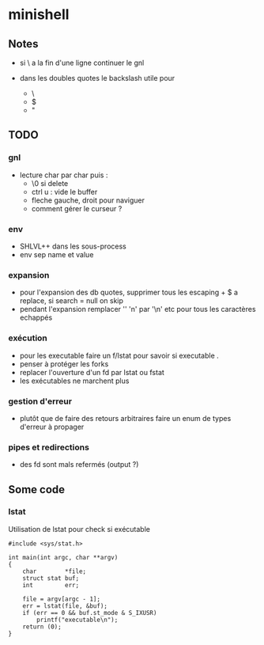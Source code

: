 # minishell

## Notes
- si \ a la fin d'une ligne continuer le gnl

- dans les doubles quotes le backslash utile pour
	- \
	- $
	- "

## TODO

### gnl
- lecture char par char puis :
	- \0 si delete
	- ctrl u : vide le buffer
	- fleche gauche, droit pour naviguer
	- comment gérer le curseur ?

### env
- SHLVL++ dans les sous-process
- env sep name et value

### expansion
- pour l'expansion des db quotes, supprimer tous les escaping + $ a replace, si search = null on skip
- pendant l'expansion remplacer '\' 'n' par '\n' etc pour tous les caractères echappés

### exécution
- pour les executable faire un f/lstat pour savoir si executable .
- penser à protéger les forks
- replacer l'ouverture d'un fd par lstat ou fstat
- les exécutables ne marchent plus

### gestion d'erreur
- plutôt que de faire des retours arbitraires faire un enum de types d'erreur à propager

### pipes et redirections
- des fd sont mals refermés (output ?)

## Some code

### lstat
Utilisation de lstat pour check si exécutable
```
#include <sys/stat.h>

int	main(int argc, char **argv)
{
	char		*file;
	struct stat	buf;
	int			err;

	file = argv[argc - 1];
	err = lstat(file, &buf);
	if (err == 0 && buf.st_mode & S_IXUSR)
		printf("executable\n");
	return (0);
}
```
